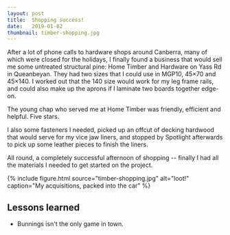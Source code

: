 ```yaml
---
layout: post
title:  Shopping success!
date:   2019-01-02
thumbnail: timber-shopping.jpg
---
```


After a lot of phone calls to hardware shops around Canberra, many of which
were closed for the holidays, I finally found a business that would sell me
some untreated structural pine: Home Timber and Hardware on Yass Rd in
Queanbeyan.  They had two sizes that I could use in MGP10, 45×70 and 45×140.  I
worked out that the 140 size would work for my leg frame rails, and could also
make up the aprons if I laminate two boards together edge-on.

The young chap who served me at Home Timber was friendly, efficient and
helpful.  Five stars.

I also some fasteners I needed, picked up an offcut of decking hardwood that
would serve for my vice jaw liners, and stopped by Spotlight afterwards to pick
up some leather pieces to finish the liners.

All round, a completely successful afternoon of shopping -- finally I had all
the materials I needed to get started on the project.

{% include figure.html source="timber-shopping.jpg" alt="loot!" caption="My acquisitions, packed into the car" %}

## Lessons learned

- Bunnings isn't the only game in town.
